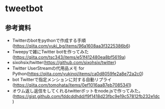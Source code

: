 # tweetbot
## 参考資料
 - Twitterのbotをpythonで作成する手順(https://qiita.com/yuki_bg/items/96a1608aa3f3225386b6)
 - Tweepyで雑にTwitter botを作ってみた(https://qiita.com/tsc343/items/e51f412480ea8bf5619a)
 - sixohsix/twitter(https://github.com/sixohsix/twitter)
 - Twitter UserStreamの代用品メモ for Python(https://qiita.com/yukinoi/items/ca0d8059fe2a8e72a2c0)
 - bot Twitterで指定メンションに対する自動リプライ(https://qiita.com/tomohata/items/0ef1016aa87eb7085341)
 - オウム返し返信をしてくれるtwitterボットをnode.jsで作ってみた。(https://gist.github.com/fddcddhdd/f9f1418d23fbc9e19c57812fb232e1dc)

